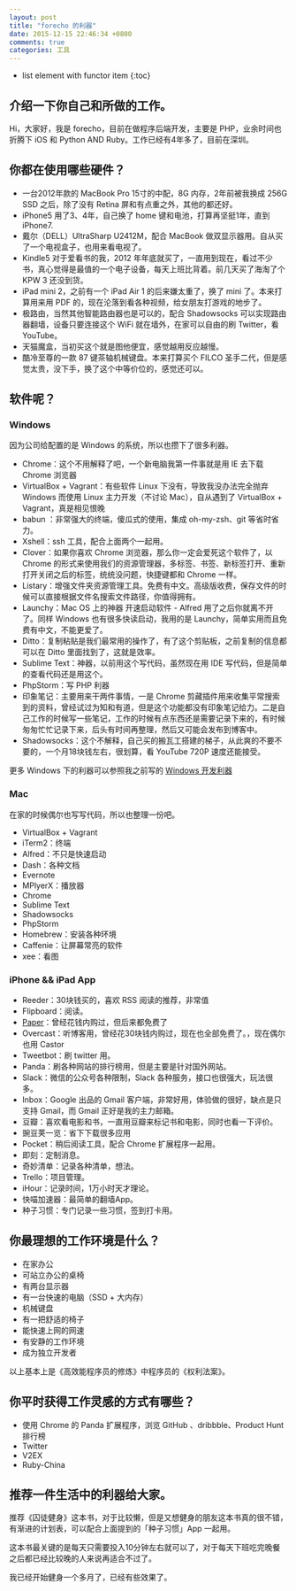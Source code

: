 ```yaml
---
layout: post
title: "forecho 的利器"
date: 2015-12-15 22:46:34 +0800
comments: true
categories: 工具
---
```

* list element with functor item
{:toc}

## 介绍一下你自己和所做的工作。

Hi，大家好，我是 forecho，目前在做程序后端开发，主要是 PHP，业余时间也折腾下 iOS 和 Python AND Ruby。工作已经有4年多了，目前在深圳。

## 你都在使用哪些硬件？

- 一台2012年款的 MacBook Pro 15寸的中配，8G 内存，2年前被我换成 256G SSD 之后，除了没有 Retina 屏和有点重之外，其他的都还好。
- iPhone5 用了3、4年，自己换了 home 键和电池，打算再坚挺1年，直到 iPhone7.
- 戴尔（DELL）UltraSharp U2412M，配合 MacBook 做双显示器用。自从买了一个电视盒子，也用来看电视了。
- Kindle5 对于爱看书的我，2012 年年底就买了，一直用到现在，看过不少书，真心觉得是最值的一个电子设备，每天上班比背着。前几天买了海淘了个 KPW 3 还没到货。
- iPad mini 2，之前有一个 iPad Air 1 的后来嫌太重了，换了 mini 了。本来打算用来用 PDF 的，现在沦落到看各种视频，给女朋友打游戏的地步了。
- 极路由，当然其他智能路由器也是可以的，配合 Shadowsocks 可以实现路由器翻墙，设备只要连接这个 WiFi 就在墙外，在家可以自由的刷 Twitter，看 YouTube。
- 天猫魔盒，当初买这个就是图他便宜，感觉越用反应越慢。
- 酷冷至尊的一款 87 键茶轴机械键盘。本来打算买个 FILCO 圣手二代，但是感觉太贵，没下手，换了这个中等价位的，感觉还可以。

<!--more-->

## 软件呢？

### Windows

因为公司给配置的是 Windows 的系统，所以也攒下了很多利器。

- Chrome：这个不用解释了吧，一个新电脑我第一件事就是用 IE 去下载 Chrome 浏览器
- VirtualBox + Vagrant：有些软件 Linux 下没有，导致我没办法完全抛弃 Windows 而使用 Linux 主力开发（不讨论 Mac），自从遇到了 VirtualBox + Vagrant，真是相见恨晚
- babun ：非常强大的终端，傻瓜式的使用，集成 oh-my-zsh、git 等省时省力。
- Xshell：ssh 工具，配合上面两个一起用。
- Clover：如果你喜欢 Chrome 浏览器，那么你一定会爱死这个软件了，以 Chrome 的形式来使用我们的资源管理器，多标签、书签、新标签打开、重新打开关闭之后的标签，统统没问题，快捷键都和 Chrome 一样。
- Listary：增强文件夹资源管理工具。免费有中文。高级版收费，保存文件的时候可以直接根据文件名搜索文件路径，你值得拥有。
- Launchy：Mac OS 上的神器 开速启动软件 - Alfred 用了之后你就离不开了。同样 Windows 也有很多快读启动，我用的是 Launchy，简单实用而且免费有中文，不能更爱了。
- Ditto：复制粘贴是我们最常用的操作了，有了这个剪贴板，之前复制的信息都可以在 Ditto 里面找到了，这就是效率。
- Sublime Text：神器，以前用这个写代码，虽然现在用 IDE 写代码，但是简单的查看代码还是用这个。
- PhpStorm：写 PHP 利器
- 印象笔记：主要用来干两件事情，一是 Chrome 剪藏插件用来收集平常搜索到的资料，曾经试过为知和有道，但是这个功能都没有印象笔记给力。二是自己工作的时候写一些笔记，工作的时候有点东西还是需要记录下来的，有时候匆匆忙忙记录下来，后头有时间再整理，然后又可能会发布到博客中。
- Shadowsocks：这个不解释，自己买的搬瓦工搭建的梯子，从此爽的不要不要的，一个月18块钱左右，很划算，看 YouTube 720P 速度还能接受。

更多 Windows 下的利器可以参照我之前写的 [Windows 开发利器](http://blog.forecho.com/blog/windows-coding-tool.html)

### Mac

在家的时候偶尔也写写代码，所以也整理一份吧。

- VirtualBox + Vagrant
- iTerm2：终端
- Alfred：不只是快速启动
- Dash：各种文档
- Evernote
- MPlyerX：播放器
- Chrome
- Sublime Text
- Shadowsocks
- PhpStorm
- Homebrew：安装各种环境
- Caffenie：让屏幕常亮的软件
- xee：看图

### iPhone && iPad App

- Reeder：30块钱买的，喜欢 RSS 阅读的推荐，非常值
- Flipboard：阅读。
- [Paper](https://www.fiftythree.com/)：曾经花钱内购过，但后来都免费了
- Overcast：听博客用，曾经花30块钱内购过，现在也全部免费了。，现在偶尔也用 Castor
- Tweetbot：刷 twitter 用。
- Panda：刷各种网站的排行榜用，但是主要是针对国外网站。
- Slack：微信的公众号各种限制，Slack 各种服务，接口也很强大，玩法很多。
- Inbox：Google 出品的 Gmail 客户端，非常好用，体验做的很好，缺点是只支持 Gmail，而 Gmail 正好是我的主力邮箱。
- 豆瓣：喜欢看电影和书，一直用豆瓣来标记书和电影，同时也看一下评价。
- 豌豆荚一览：省下下载很多应用
- Pocket：稍后阅读工具，配合 Chrome 扩展程序一起用。
- 即刻：定制消息。
- 奇妙清单：记录各种清单，想法。
- Trello：项目管理。
- iHour：记录时间，1万小时天才理论。
- 快喵加速器：最简单的翻墙App。
- 种子习惯：专门记录一些习惯，签到打卡用。

## 你最理想的工作环境是什么？

- 在家办公
- 可站立办公的桌椅
- 有两台显示器
- 有一台快速的电脑（SSD + 大内存）
- 机械键盘
- 有一把舒适的椅子
- 能快速上网的网速
- 有安静的工作环境
- 成为独立开发者

以上基本上是《高效能程序员的修炼》中程序员的《权利法案》。

## 你平时获得工作灵感的方式有哪些？

- 使用 Chrome 的 Panda 扩展程序，浏览 GitHub 、dribbble、Product Hunt 排行榜
- Twitter
- V2EX
- Ruby-China

## 推荐一件生活中的利器给大家。

推荐《囚徒健身》这本书，对于比较懒，但是又想健身的朋友这本书真的很不错，有渐进的计划表，可以配合上面提到的「种子习惯」App 一起用。

这本书最关键的是每天只需要投入10分钟左右就可以了，对于每天下班吃完晚餐之后都已经比较晚的人来说再适合不过了。

我已经开始健身一个多月了，已经有些效果了。
